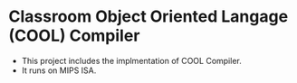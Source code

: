 # Classroom Object Oriented Langage (COOL) Compiler
* This project includes the implmentation of COOL Compiler.
* It runs on MIPS ISA.
